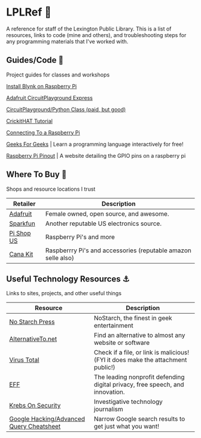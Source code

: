 # LPLRef :book:
A reference for staff of the Lexington Public Library. 
This is a list of resources, links to code (mine and others), and troubleshooting steps for any programming materials that I've worked with.

## Guides/Code :stars:
Project guides for classes and workshops

[Install Blynk on Raspberry Pi](https://github.com/librarysteve/installblynkpi)

[Adafruit CircuitPlayground Express](https://learn.adafruit.com/adafruit-circuit-playground-express)

[CircuitPlayground/Python Class (paid, but good)](https://www.codecademy.com/learn/learn-circuitpython)

[CrickitHAT Tutorial](https://learn.adafruit.com/adafruit-crickit-hat-for-raspberry-pi-linux-computers)

[Connecting To a Raspberry Pi](https://github.com/librarysteve/raspberrypi_remote)

[Geeks For Geeks](https://www.geeksforgeeks.org/) | Learn a programming language interactively for free!

[Raspberry Pi Pinout](https://pinout.xwz) | A website detailing the GPIO pins on a raspberry pi


## Where To Buy :money_with_wings:
Shops and resource locations I trust

Retailer | Description
-|-
[Adafruit](https://adafruit.com) | Female owned, open source, and awesome.
[Sparkfun](https://sparkfun.com) | Another reputable US electronics source.
[Pi Shop US](https://www.pishop.us) | Raspberry Pi's and more
[Cana Kit](https://www.canakit.com/) | Raspberrry Pi's and accessories (reputable amazon selle also)


## Useful Technology Resources :anchor:
Links to sites, projects, and other useful things

Resource | Description
-|-
[No Starch Press](https://nostarch.com/) | NoStarch, the finest in geek entertainment
[AlternativeTo.net](https://alternativeto.net/) | Find an alternative to almost any website or software
[Virus Total](https://www.virustotal.com) | Check if a file, or link is malicious! (FYI it does make the attachment public!)
[EFF](https://eff.org) | The leading nonprofit defending digital privacy, free speech, and innovation.
[Krebs On Security](https://krebsonsecurity.com/) | Investigative technology journalism
[Google Hacking/Advanced Query Cheatsheet](https://www.sans.org/security-resources/GoogleCheatSheet.pdf) | Narrow Google search results to get just what you want!

